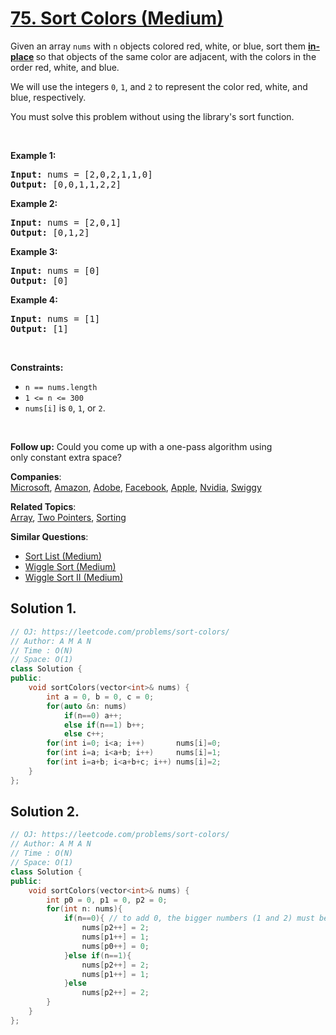 # [75. Sort Colors (Medium)](https://leetcode.com/problems/sort-colors/)

<p>Given an array <code>nums</code> with <code>n</code> objects colored red, white, or blue, sort them <strong><a href="https://en.wikipedia.org/wiki/In-place_algorithm" target="_blank">in-place</a> </strong>so that objects of the same color are adjacent, with the colors in the order red, white, and blue.</p>

<p>We will use the integers <code>0</code>, <code>1</code>, and <code>2</code> to represent the color red, white, and blue, respectively.</p>

<p>You must solve this problem without using the library's sort function.</p>

<p>&nbsp;</p>
<p><strong>Example 1:</strong></p>
<pre><strong>Input:</strong> nums = [2,0,2,1,1,0]
<strong>Output:</strong> [0,0,1,1,2,2]
</pre><p><strong>Example 2:</strong></p>
<pre><strong>Input:</strong> nums = [2,0,1]
<strong>Output:</strong> [0,1,2]
</pre><p><strong>Example 3:</strong></p>
<pre><strong>Input:</strong> nums = [0]
<strong>Output:</strong> [0]
</pre><p><strong>Example 4:</strong></p>
<pre><strong>Input:</strong> nums = [1]
<strong>Output:</strong> [1]
</pre>
<p>&nbsp;</p>
<p><strong>Constraints:</strong></p>

<ul>
	<li><code>n == nums.length</code></li>
	<li><code>1 &lt;= n &lt;= 300</code></li>
	<li><code>nums[i]</code> is <code>0</code>, <code>1</code>, or <code>2</code>.</li>
</ul>

<p>&nbsp;</p>
<p><strong>Follow up:</strong>&nbsp;Could you come up with a one-pass algorithm using only&nbsp;constant extra space?</p>


**Companies**:  
[Microsoft](https://leetcode.com/company/microsoft), [Amazon](https://leetcode.com/company/amazon), [Adobe](https://leetcode.com/company/adobe), [Facebook](https://leetcode.com/company/facebook), [Apple](https://leetcode.com/company/apple), [Nvidia](https://leetcode.com/company/nvidia), [Swiggy](https://leetcode.com/company/swiggy)

**Related Topics**:  
[Array](https://leetcode.com/tag/array/), [Two Pointers](https://leetcode.com/tag/two-pointers/), [Sorting](https://leetcode.com/tag/sorting/)

**Similar Questions**:
* [Sort List (Medium)](https://leetcode.com/problems/sort-list/)
* [Wiggle Sort (Medium)](https://leetcode.com/problems/wiggle-sort/)
* [Wiggle Sort II (Medium)](https://leetcode.com/problems/wiggle-sort-ii/)

## Solution 1.

```cpp
// OJ: https://leetcode.com/problems/sort-colors/
// Author: A M A N
// Time : O(N)
// Space: O(1)
class Solution {
public:
    void sortColors(vector<int>& nums) {
        int a = 0, b = 0, c = 0;
        for(auto &n: nums) 
            if(n==0) a++;
            else if(n==1) b++;
            else c++;
        for(int i=0; i<a; i++)       nums[i]=0;
        for(int i=a; i<a+b; i++)     nums[i]=1;
        for(int i=a+b; i<a+b+c; i++) nums[i]=2;
    }
};
```

## Solution 2. 

```cpp
// OJ: https://leetcode.com/problems/sort-colors/
// Author: A M A N
// Time : O(N)
// Space: O(1)
class Solution {
public:
    void sortColors(vector<int>& nums) {
        int p0 = 0, p1 = 0, p2 = 0;
        for(int n: nums){
            if(n==0){ // to add 0, the bigger numbers (1 and 2) must be shifted
                nums[p2++] = 2;
                nums[p1++] = 1;
                nums[p0++] = 0;
            }else if(n==1){ 
                nums[p2++] = 2;
                nums[p1++] = 1;
            }else 
                nums[p2++] = 2;
        }
    }
};
```